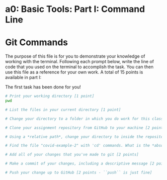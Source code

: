 # a0: Basic Tools: Part I: Command Line

# Git Commands
The purpose of this file is for you to demonstrate your knowledge of working with the terminal. Following each prompt below, write the line of code that you used on the terminal to accomplish the task. You can then use this file as a reference for your own work. A total of 15 points is available in part I:

The first task has been done for you!

```bash
# Print your working directory [1 point]
pwd

# List the files in your current directory [1 point]

# Change your directory to a folder in which you do work for this class [1 point]

# Clone your assignment repository from GitHub to your machine [2 points]

# Using a *relative path*, change your directory to inside the repository you just cloned [2 points]

# Find the file "covid-example-2" with 'cd' commands. What is the *absolute path* to this file? [2 points]

# Add all of your changes that you've made to git [2 points]

# Make a commit of your changes, including a descriptive message [2 points: -1 if the commit doesn't describe the work completed]

# Push your change up to GitHub [2 points - ``push`` is just fine]

```
